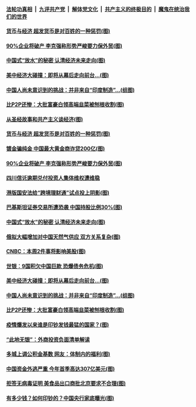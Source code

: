 

####  [法轮功真相](../../../../basic/blob/master/README.md?t=06301602) &nbsp;|&nbsp; [九评共产党](../../../../9ping.md/blob/master/README.md?t=06301602) &nbsp;|&nbsp; [解体党文化](../../../../jtdwh.md/blob/master/README.md?t=06301602)  &nbsp;|&nbsp; [共产主义的终极目的](../../../../gczydzjmd.md/blob/master/README.md?t=06301602) &nbsp;|&nbsp; [魔鬼在统治我们的世界](../../../../mgztzwmdsj.md/blob/master/README.md?t=06301602) 

#### [货币与经济 超发货币是对百姓的一种惩罚(图)](../pages/p5/938130.md?t=06301602) 

#### [90%企业将破产 李克强称形势严峻要力保外贸(图)](../pages/p5/938142.md?t=06301602) 

#### [中国式“放水”的秘密 认清经济未来走向(图)](../pages/p5/938113.md?t=06301602) 

#### [美中经济大碰撞：即将从幕后走向前台…(图)](../pages/p5/938024.md?t=06301602) 

#### [中国人尚未意识到的挑战：并非来自“印度制造”…(组图)](../pages/p5/938013.md?t=06301602) 

#### [比P2P还惨：大批富豪白领高端韭菜被刨根收割(图)](../pages/p5/938055.md?t=06301602) 

#### [从圣经故事和共产主义谈经济(图)](../pages/p5/938133.md?t=06301602) 

#### [货币与经济 超发货币是对百姓的一种惩罚(图)](../pages/p5/938130.md?t=06301602) 

#### [镀金骗纯金 中国最大黄金商诈贷200亿(图)](../pages/p5/938160.md?t=06301602) 

#### [90%企业将破产 李克强称形势严峻要力保外贸(图)](../pages/p5/938142.md?t=06301602) 

#### [四川信讬逾期兑付投资人集体维权遭维稳](../pages/p5/938159.md?t=06301602) 

#### [港版国安法给“跨境理财通”试点投上阴影(图)](../pages/p5/938156.md?t=06301602) 

#### [巴基斯坦证券交易所遭恐袭 中国持股比例30%(图)](../pages/p5/938118.md?t=06301602) 

#### [中国式“放水”的秘密 认清经济未来走向(图)](../pages/p5/938113.md?t=06301602) 

#### [俄拟大幅增加对中国天然气供应 双方关系复杂(图)](../pages/p5/938110.md?t=06301602) 

#### [CNBC：本周2件事将影响美股(图)](../pages/p5/938078.md?t=06301602) 

#### [世银︰9国积欠中国巨款 恐爆债务危机(图)](../pages/p5/938074.md?t=06301602) 

#### [美中经济大碰撞：即将从幕后走向前台…(图)](../pages/p5/938024.md?t=06301602) 

#### [中国人尚未意识到的挑战：并非来自“印度制造”…(组图)](../pages/p5/938013.md?t=06301602) 

#### [比P2P还惨：大批富豪白领高端韭菜被刨根收割(图)](../pages/p5/938055.md?t=06301602) 

#### [疫情爆发以来谁是印钞发钱最猛的国家？(图)](../pages/p5/938038.md?t=06301602) 

#### [“此地无银”：外商投资负面清单解读](../pages/p5/938011.md?t=06301602) 

#### [多城上调公积金基数 网友：体制内的福利(图)](../pages/p5/937999.md?t=06301602) 

#### [中国资金外逃严重 今年首季高达307亿美元(图)](../pages/p5/937945.md?t=06301602) 

#### [拒签无病毒证明 美食品出口商批北京要求不合理(图)](../pages/p5/937941.md?t=06301602) 

#### [有多少钱？如何印钞的？中国央行家底曝光(图)](../pages/p5/937885.md?t=06301602) 

